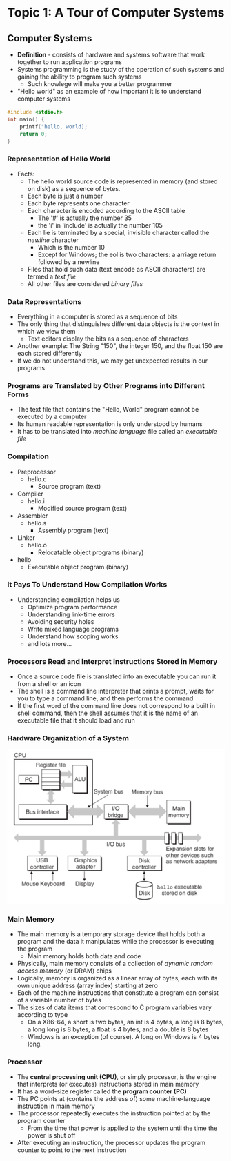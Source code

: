 Topic 1: A Tour of Computer Systems
========================

## Computer Systems
+ **Definition** - consists of hardware and systems software that work together to run application programs
+ Systems programming is the study of the operation of such systems and gaining the ability to program such systems
    + Such knowlege will make you a better programmer
+ "Hello world" as an example of how important it is to understand computer systems
```C
#include <stdio.h>
int main() {
    printf("hello, world);
    return 0;
}
```

### Representation of Hello World
+ Facts:
    + The hello world source code is represented in memory (and stored on disk) as a sequence of bytes.
    + Each byte is just a number
    + Each byte represents one character
    + Each character is encoded according to the ASCII table
        + The '#' is actually the number 35
        + the 'i' in 'include' is actually the number 105
    + Each lie is terminated by a special, invisible character called the *newline* character
        + Which is the number 10
        + Except for Windows; the eol is two characters: a arriage return followed by a newline
    + Files that hold such data (text encode as ASCII characters) are termed a *text file*
    + All other files are considered *binary files*

### Data Representations
+ Everything in a computer is stored as a sequence of bits
+ The only thing that distinguishes different data objects is the context in which we view them
    + Text editors display the bits as a sequence of characters
+ Another example: The String "150", the integer 150, and the float 150 are each stored differently
+ If we do not understand this, we may get unexpected results in our programs

### Programs are Translated by Other Programs into Different Forms
+ The text file that contains the "Hello, World" program cannot be executed by a computer
+ Its human readable representation is only understood by humans
+ It has to be translated into *machine language* file called an *executable file*

### Compilation
+ Preprocessor
    + hello.c
        + Source program (text)
+ Compiler
    + hello.i
        + Modified source program (text)
+ Assembler
    + hello.s
        + Assembly program (text)
+ Linker
    + hello.o
        + Relocatable object programs (binary)
+ hello
    + Executable object program (binary)

### It Pays To Understand How Compilation Works
+ Understanding compilation helps us
    + Optimize program performance
    + Understanding link-time errors
    + Avoiding security holes
    + Write mixed language programs
    + Understand how scoping works
    + and lots more...

### Processors Read and Interpret Instructions Stored in Memory
+ Once a source code file is translated into an executable you can run it from a shell or an icon
+ The shell is a command line interpreter that prints a prompt, waits for you to type a command line, and then performs the command
+ If the first word of the command line does not correspond to a built in shell command, then the shell assumes that it is the name of an executable file that it should load and run

### Hardware Organization of a System
![HordwareOrgSys](media/HordwareOrgSys.png)

### Main Memory
+ The main memory is a temporary storage device that holds both a program and the data it manipulates while the processor is executing the program
    + Main memory holds both data and code
+ Physically, main memory consists of a collection of *dynamic random access memory* (or DRAM) chips
+ Logically, memory is organized as a linear array of bytes, each with its own unique address (array index) starting at zero
+ Each of the machine instructions that constitute a program can consist of a variable number of bytes
+ The sizes of data items that correspond to C program variables vary according to type
    + On a X86-64, a short is two bytes, an int is 4 bytes, a long is 8 bytes, a long long is 8 bytes, a float is 4 bytes, and a double is 8 bytes
    + Windows is an exception (of course). A long on Windows is 4 bytes long.

### Processor
+ The **central processing unit (CPU)**, or simply processor, is the engine that interprets (or executes) instructions stored in main memory
+ It has a word-size register called the **program counter (PC)**
+ The PC points at (contains the address of) some machine-language instruction in main memory
+ The processor repeatedly executes the instruction pointed at by the program counter
    + From the time that power is applied to the system until the time the power is shut off
+ After executing an instruction, the processor updates the program counter to point to the next instruction 